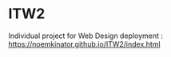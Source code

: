 # ITW2
 Individual project for Web Design
deployment : https://noemkinator.github.io/ITW2/index.html
